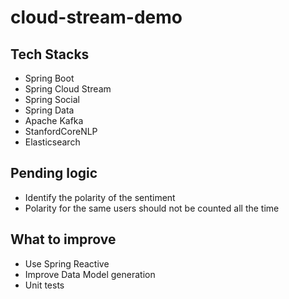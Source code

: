 # cloud-stream-demo

## Tech Stacks
- Spring Boot
- Spring Cloud Stream
- Spring Social
- Spring Data
- Apache Kafka
- StanfordCoreNLP
- Elasticsearch

## Pending logic
- Identify the polarity of the sentiment
- Polarity for the same users should not be counted all the time

## What to improve
- Use Spring Reactive
- Improve Data Model generation
- Unit tests